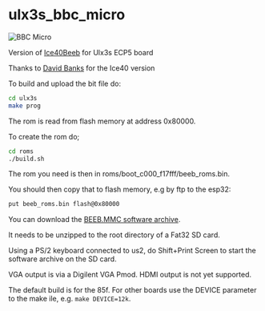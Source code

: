# ulx3s_bbc_micro

![BBC Micro](https://upload.wikimedia.org/wikipedia/commons/3/32/BBC_Micro_Front_Restored.jpg)

Version of [Ice40Beeb](https://github.com/hoglet67/Ice40Beeb) for Ulx3s ECP5 board

Thanks to [David Banks](https://github.com/hoglet67) for the Ice40 version

To build and upload the bit file do:

```sh
cd ulx3s
make prog
```

The rom is read from flash memory at address 0x80000.

To create the rom do;

```sh
cd roms
./build.sh
```

The rom you need is then in roms/boot_c000_f17fff/beeb_roms.bin.


You should then copy that to flash memory, e.g by ftp to the esp32:

```sh
put beeb_roms.bin flash@0x80000
```

You can download the [BEEB.MMC software archive](https://github.com/hoglet67/Ice40Beeb/releases/download/release_1/BEEB.MMB.zip).

It needs to be unzipped to the root directory of a Fat32 SD card.

Using a PS/2 keyboard connected to us2, do Shift+Print Screen to start the software archive on the SD card.

VGA output is via a Digilent VGA Pmod. HDMI output is not yet supported.

The default build is for the 85f. For other boards use the DEVICE parameter to the make ile, e.g. `make DEVICE=12k`.

